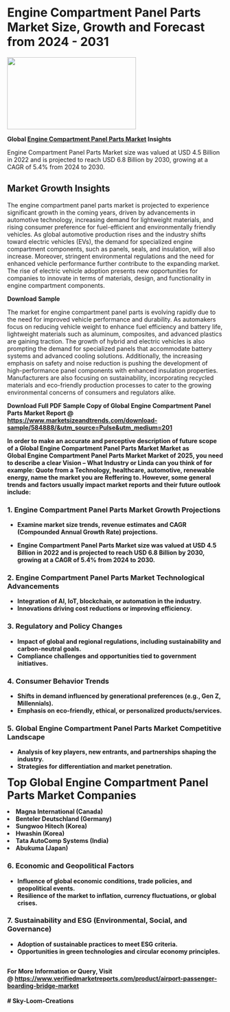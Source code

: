 <H1>Engine Compartment Panel Parts Market Size, Growth and Forecast from 2024 - 2031</H1><img class="aligncenter size-medium wp-image-584254" src="https://thirdeyenews.in/wp-content/uploads/2024/09/Global-Market-Research-300x168.jpeg" alt="" width="300" height="168" /><p><strong>Global&nbsp;<a href="https://www.marketsizeandtrends.com/download-sample/584888/&amp;utm_source=Pulse&amp;utm_medium=201">Engine Compartment Panel Parts Market</a> Insights</strong></p><p>Engine Compartment Panel Parts Market size was valued at USD 4.5 Billion in 2022 and is projected to reach USD 6.8 Billion by 2030, growing at a CAGR of 5.4% from 2024 to 2030.</p><p><h2>Market Growth Insights</h2> <p>The engine compartment panel parts market is projected to experience significant growth in the coming years, driven by advancements in automotive technology, increasing demand for lightweight materials, and rising consumer preference for fuel-efficient and environmentally friendly vehicles. As global automotive production rises and the industry shifts toward electric vehicles (EVs), the demand for specialized engine compartment components, such as panels, seals, and insulation, will also increase. Moreover, stringent environmental regulations and the need for enhanced vehicle performance further contribute to the expanding market. The rise of electric vehicle adoption presents new opportunities for companies to innovate in terms of materials, design, and functionality in engine compartment components.</p> <p><strong>Download Sample</strong></p> <p>The market for engine compartment panel parts is evolving rapidly due to the need for improved vehicle performance and durability. As automakers focus on reducing vehicle weight to enhance fuel efficiency and battery life, lightweight materials such as aluminum, composites, and advanced plastics are gaining traction. The growth of hybrid and electric vehicles is also prompting the demand for specialized panels that accommodate battery systems and advanced cooling solutions. Additionally, the increasing emphasis on safety and noise reduction is pushing the development of high-performance panel components with enhanced insulation properties. Manufacturers are also focusing on sustainability, incorporating recycled materials and eco-friendly production processes to cater to the growing environmental concerns of consumers and regulators alike.</p> <p><strong></p><p><span class=""><strong>Download Full PDF Sample Copy of Global Engine Compartment Panel Parts Market Report</strong> @ <a href="https://www.marketsizeandtrends.com/download-sample/584888/&amp;utm_source=Pulse&amp;utm_medium=201" target="_blank">https://www.marketsizeandtrends.com/download-sample/584888/&amp;utm_source=Pulse&amp;utm_medium=201</a></span></p><p>In order to make an accurate and perceptive description of future scope of a Global&nbsp;Engine Compartment Panel Parts Market Market as Global&nbsp;Engine Compartment Panel Parts Market Market of 2025, you need to describe a clear Vision &ndash; What Industry or Linda can you think of for example: Quote from a Technology, healthcare, automotive, renewable energy, name the market you are Reffering to. However, some general trends and factors usually impact market reports and their future outlook include:</p><h3>1.&nbsp;<strong>Engine Compartment Panel Parts Market Growth Projections</strong></h3><ul><li>Examine market size trends, revenue estimates and CAGR (Compounded Annual Growth Rate) projections.</li><li><p>Engine Compartment Panel Parts Market size was valued at USD 4.5 Billion in 2022 and is projected to reach USD 6.8 Billion by 2030, growing at a CAGR of 5.4% from 2024 to 2030.</p></li></ul><h3>2.&nbsp;<strong>Engine Compartment Panel Parts Market Technological Advancements</strong></h3><ul><li>Integration of AI, IoT, blockchain, or automation in the industry.</li><li>Innovations driving cost reductions or improving efficiency.</li></ul><h3>3.&nbsp;<strong>Regulatory and Policy Changes</strong></h3><ul><li>Impact of global and regional regulations, including sustainability and carbon-neutral goals.</li><li>Compliance challenges and opportunities tied to government initiatives.</li></ul><h3>4.&nbsp;<strong>Consumer Behavior Trends</strong></h3><ul><li>Shifts in demand influenced by generational preferences (e.g., Gen Z, Millennials).</li><li>Emphasis on eco-friendly, ethical, or personalized products/services.</li></ul><h3>5.&nbsp;<strong>Global Engine Compartment Panel Parts Market Competitive Landscape</strong></h3><ul><li>Analysis of key players, new entrants, and partnerships shaping the industry.</li><li>Strategies for differentiation and market penetration.</li></ul><p data-pm-slice="1 1 []"><span style="color: inherit; font-family: inherit; font-size: 25px;">Top Global Engine Compartment Panel Parts Market Companies</span></p><div class="" data-test-id=""><p><li>Magna International (Canada)</li><li> Benteler Deutschland (Germany)</li><li> Sungwoo Hitech (Korea)</li><li> Hwashin (Korea)</li><li> Tata AutoComp Systems (India)</li><li> Abukuma (Japan)</li></p></div><h3>6.&nbsp;<strong>Economic and Geopolitical Factors</strong></h3><ul><li>Influence of global economic conditions, trade policies, and geopolitical events.</li><li>Resilience of the market to inflation, currency fluctuations, or global crises.</li></ul><h3>7.&nbsp;<strong>Sustainability and ESG (Environmental, Social, and Governance)</strong></h3><ul><li>Adoption of sustainable practices to meet ESG criteria.</li><li>Opportunities in green technologies and circular economy principles.</li></ul><h2><strong style="font-size: 14px;">For More Information or Query, Visit @&nbsp;</strong><a style="background-color: #ffffff; font-size: 14px;" href="https://www.marketsizeandtrends.com/report/engine-compartment-panel-parts-market/" target="_blank">https://www.verifiedmarketreports.com/product/airport-passenger-boarding-bridge-market</a></h2># Sky-Loom-Creations

